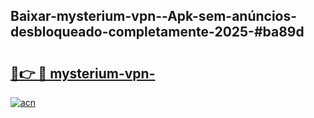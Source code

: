 ## Baixar-mysterium-vpn--Apk-sem-anúncios-desbloqueado-completamente-2025-#ba89d

# <h2><a href="https://ainizakaria.my?title=mysterium-vpn-&ref=20M">🔗👉 🔴 mysterium-vpn-</a></h2>

[![acn](https://github.com/user-attachments/assets/0f9c940e-d8b0-45ae-aac7-cd30a18b3e1c)](https://ainizakaria.my?title=mysterium-vpn-&ref=20M)

